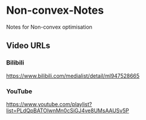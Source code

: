 # Non-convex-Notes

Notes for Non-convex optimisation

## Video URLs

### Bilibili
https://www.bilibili.com/medialist/detail/ml947528665

### YouTube
https://www.youtube.com/playlist?list=PLdQpBATOIwnMn0cSiGJ4ve8UMsAAUSv5P
